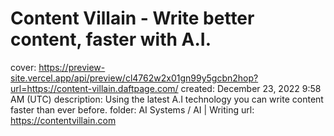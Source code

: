# Content Villain - Write better content, faster with A.I.

cover: https://preview-site.vercel.app/api/preview/cl4762w2x01gn99y5gcbn2hop?url=https://content-villain.daftpage.com/
created: December 23, 2022 9:58 AM (UTC)
description: Using the latest A.I technology you can write content faster than ever before.
folder: AI Systems / AI | Writing
url: https://contentvillain.com